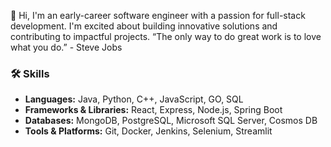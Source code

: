 👋 Hi, I'm an early-career software engineer with a passion for full-stack development. I'm excited about building innovative solutions and contributing to impactful projects.
“The only way to do great work is to love what you do.” - Steve Jobs
### 🛠️ Skills
- **Languages:** Java, Python, C++, JavaScript, GO, SQL
- **Frameworks & Libraries:** React, Express, Node.js, Spring Boot
- **Databases:** MongoDB, PostgreSQL, Microsoft SQL Server, Cosmos DB
- **Tools & Platforms:** Git, Docker, Jenkins, Selenium, Streamlit

<!---
vaibjain11/vaibjain11 is a ✨ special ✨ repository because its `README.md` (this file) appears on your GitHub profile.
You can click the Preview link to take a look at your changes.
--->

